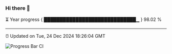 ### Hi there 👋

⏳ Year progress { █████████████████████████████▁ } 98.02 %

---

⏰ Updated on Tue, 24 Dec 2024 18:26:04 GMT

![Progress Bar CI](https://github.com/liununu/liununu/workflows/Progress%20Bar%20CI/badge.svg)
